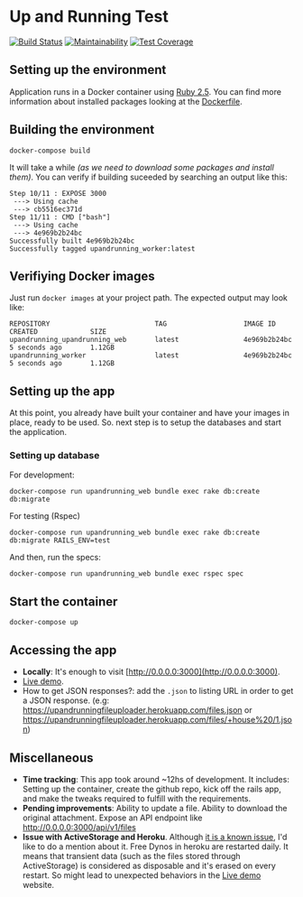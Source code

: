 # Up and Running Test
[![Build Status](https://travis-ci.org/aboyon/upandrunningapp.svg?branch=master)](https://travis-ci.org/aboyon/upandrunningapp)
[![Maintainability](https://api.codeclimate.com/v1/badges/3fcca806fa42cc050387/maintainability)](https://codeclimate.com/github/aboyon/upandrunningapp/maintainability)
[![Test Coverage](https://api.codeclimate.com/v1/badges/3fcca806fa42cc050387/test_coverage)](https://codeclimate.com/github/aboyon/upandrunningapp/test_coverage)

## Setting up the environment

Application runs in a Docker container using [Ruby 2.5](https://hub.docker.com/_/ruby/). You can find more information about installed packages looking at the [Dockerfile](Dockerfile).

## Building the environment

```
docker-compose build
```
It will take a while _(as we need to download some packages and install them)_. You can verify if building suceeded by searching an output like this:
```
Step 10/11 : EXPOSE 3000
 ---> Using cache
 ---> cb5516ec371d
Step 11/11 : CMD ["bash"]
 ---> Using cache
 ---> 4e969b2b24bc
Successfully built 4e969b2b24bc
Successfully tagged upandrunning_worker:latest
```

## Verifiying Docker images

Just run `docker images` at your project path. The expected output may look like:
```
REPOSITORY                          TAG                   IMAGE ID            CREATED             SIZE
upandrunning_upandrunning_web       latest                4e969b2b24bc        5 seconds ago       1.12GB
upandrunning_worker                 latest                4e969b2b24bc        5 seconds ago       1.12GB
```

## Setting up the app

At this point, you already have built your container and have your images in place, ready to be used. So. next step is to setup the databases and start the application.

### Setting up database

For development:
```
docker-compose run upandrunning_web bundle exec rake db:create db:migrate
```
For testing (Rspec)
```
docker-compose run upandrunning_web bundle exec rake db:create db:migrate RAILS_ENV=test
```
And then, run the specs:
```
docker-compose run upandrunning_web bundle exec rspec spec
```

## Start the container

```
docker-compose up
```

## Accessing the app

- **Locally**: It's enough to visit [http://0.0.0.0:3000](http://0.0.0.0:3000).
- [Live demo](https://upandrunningfileuploader.herokuapp.com/files).
- How to get JSON responses?: add the `.json` to listing URL in order to get a JSON response. (e.g: https://upandrunningfileuploader.herokuapp.com/files.json or https://upandrunningfileuploader.herokuapp.com/files/+house%20/1.json)

## Miscellaneous

- **Time tracking**: This app took around ~12hs of development. It includes: Setting up the container, create the github repo, kick off the rails app, and make the tweaks required to fulfill with the requirements.
- **Pending improvements**: Ability to update a file. Ability to download the original attachment. Expose an API endpoint like http://0.0.0.0:3000/api/v1/files
- **Issue with ActiveStorage and Heroku**. Although [it is a known issue](https://devcenter.heroku.com/articles/active-storage-on-heroku), I'd like to do a mention about it. Free Dynos in heroku are restarted daily. It means that transient data (such as the files stored through ActiveStorage) is considered as disposable and it's erased on every restart. So might lead to unexpected behaviors in the [Live demo](https://upandrunningfileuploader.herokuapp.com/files) website.
